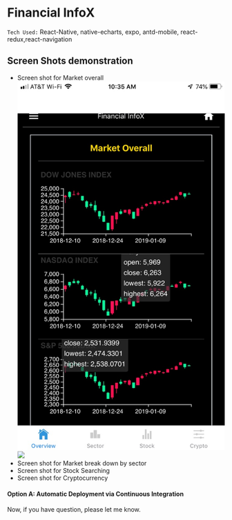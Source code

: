 # Financial InfoX

`Tech Used:` React-Native, native-echarts, expo, antd-mobile, react-redux,react-navigation

## Screen Shots demonstration

- Screen shot for Market overall
  ![alt text](assets/images/marketOverall.jpg?)
  <img src="https://github.com/favicon.ico" width="48">
- Screen shot for Market break down by sector
  <!-- ![alt text](assets/images/marketOverall.jpg) -->
- Screen shot for Stock Searching
- Screen shot for Cryptocurrency

#### Option A: Automatic Deployment via Continuous Integration

Now, if you have question, please let me know.
